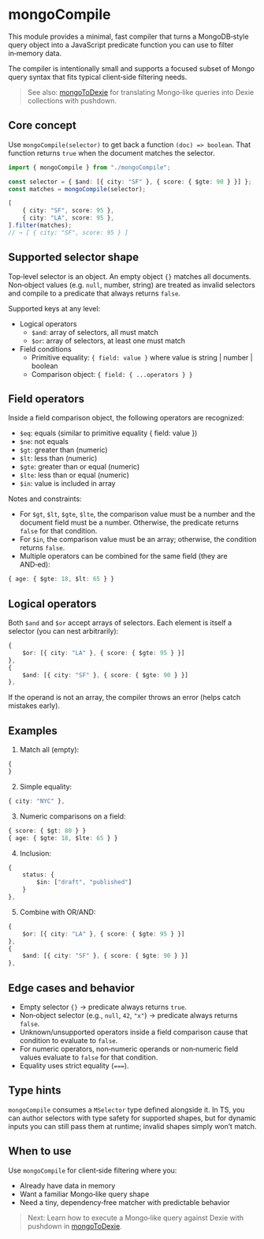 # mongoCompile

This module provides a minimal, fast compiler that turns a MongoDB‑style query object into a JavaScript predicate function you can use to filter in‑memory data.

The compiler is intentionally small and supports a focused subset of Mongo query syntax that fits typical client‑side filtering needs.

> See also: [mongoToDexie](./mongoToDexie.md) for translating Mongo‑like queries into Dexie collections with pushdown.

## Core concept

Use `mongoCompile(selector)` to get back a function `(doc) => boolean`. That function returns `true` when the document matches the selector.

```ts
import { mongoCompile } from "./mongoCompile";

const selector = { $and: [{ city: "SF" }, { score: { $gte: 90 } }] };
const matches = mongoCompile(selector);

[
    { city: "SF", score: 95 },
    { city: "LA", score: 95 },
].filter(matches);
// → [ { city: "SF", score: 95 } ]
```

## Supported selector shape

Top‑level selector is an object. An empty object `{}` matches all documents. Non‑object values (e.g. `null`, number, string) are treated as invalid selectors and compile to a predicate that always returns `false`.

Supported keys at any level:

- Logical operators
    - `$and`: array of selectors, all must match
    - `$or`: array of selectors, at least one must match
- Field conditions
    - Primitive equality: `{ field: value }` where value is string | number | boolean
    - Comparison object: `{ field: { ...operators } }`

## Field operators

Inside a field comparison object, the following operators are recognized:

- `$eq`: equals (similar to primitive equality { field: value })
- `$ne`: not equals
- `$gt`: greater than (numeric)
- `$lt`: less than (numeric)
- `$gte`: greater than or equal (numeric)
- `$lte`: less than or equal (numeric)
- `$in`: value is included in array

Notes and constraints:

- For `$gt`, `$lt`, `$gte`, `$lte`, the comparison value must be a number and the document field must be a number. Otherwise, the predicate returns `false` for that condition.
- For `$in`, the comparison value must be an array; otherwise, the condition returns `false`.
- Multiple operators can be combined for the same field (they are AND‑ed):

```ts
{ age: { $gte: 18, $lt: 65 } }
```

## Logical operators

Both `$and` and `$or` accept arrays of selectors. Each element is itself a selector (you can nest arbitrarily):

```ts
{
    $or: [{ city: "LA" }, { score: { $gte: 95 } }]
},
{
    $and: [{ city: "SF" }, { score: { $gte: 90 } }]
},
```

If the operand is not an array, the compiler throws an error (helps catch mistakes early).

## Examples

1. Match all (empty):

```ts
{
}
```

2. Simple equality:

```ts
{ city: "NYC" },
```

3. Numeric comparisons on a field:

```ts
{ score: { $gt: 80 } }
{ age: { $gte: 18, $lte: 65 } }
```

4. Inclusion:

```ts
{
    status: {
        $in: ["draft", "published"]
    }
},
```

5. Combine with OR/AND:

```ts
{
    $or: [{ city: "LA" }, { score: { $gte: 95 } }]
},
{
    $and: [{ city: "SF" }, { score: { $gte: 90 } }]
},
```

## Edge cases and behavior

- Empty selector `{}` → predicate always returns `true`.
- Non‑object selector (e.g., `null`, `42`, `"x"`) → predicate always returns `false`.
- Unknown/unsupported operators inside a field comparison cause that condition to evaluate to `false`.
- For numeric operators, non‑numeric operands or non‑numeric field values evaluate to `false` for that condition.
- Equality uses strict equality (`===`).

## Type hints

`mongoCompile` consumes a `MSelector` type defined alongside it. In TS, you can author selectors with type safety for supported shapes, but for dynamic inputs you can still pass them at runtime; invalid shapes simply won’t match.

## When to use

Use `mongoCompile` for client‑side filtering where you:

- Already have data in memory
- Want a familiar Mongo‑like query shape
- Need a tiny, dependency‑free matcher with predictable behavior

> Next: Learn how to execute a Mongo‑like query against Dexie with pushdown in [mongoToDexie](./mongoToDexie.md).
